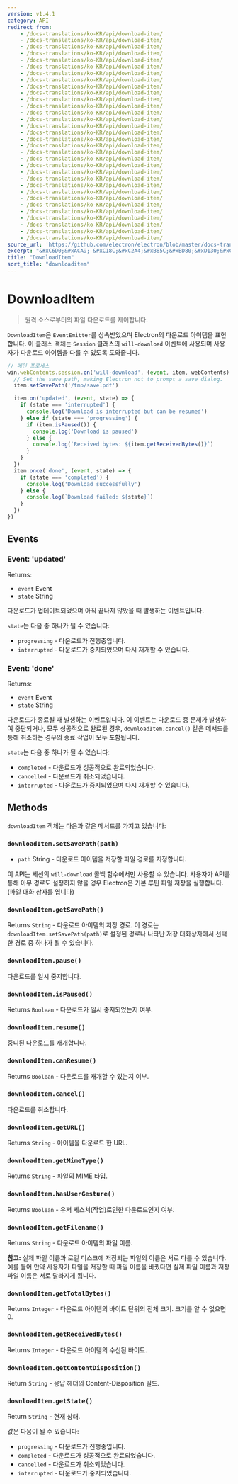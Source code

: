 ```yaml
---
version: v1.4.1
category: API
redirect_from:
    - /docs-translations/ko-KR/api/download-item/
    - /docs-translations/ko-KR/api/download-item/
    - /docs-translations/ko-KR/api/download-item/
    - /docs-translations/ko-KR/api/download-item/
    - /docs-translations/ko-KR/api/download-item/
    - /docs-translations/ko-KR/api/download-item/
    - /docs-translations/ko-KR/api/download-item/
    - /docs-translations/ko-KR/api/download-item/
    - /docs-translations/ko-KR/api/download-item/
    - /docs-translations/ko-KR/api/download-item/
    - /docs-translations/ko-KR/api/download-item/
    - /docs-translations/ko-KR/api/download-item/
    - /docs-translations/ko-KR/api/download-item/
    - /docs-translations/ko-KR/api/download-item/
    - /docs-translations/ko-KR/api/download-item/
    - /docs-translations/ko-KR/api/download-item/
    - /docs-translations/ko-KR/api/download-item/
    - /docs-translations/ko-KR/api/download-item/
    - /docs-translations/ko-KR/api/download-item/
    - /docs-translations/ko-KR/api/download-item/
    - /docs-translations/ko-KR/api/download-item/
    - /docs-translations/ko-KR/api/download-item/
    - /docs-translations/ko-KR/api/download-item/
    - /docs-translations/ko-KR/api/download-item/
    - /docs-translations/ko-KR/api/download-item/
    - /docs-translations/ko-KR/api/download-item/
    - /docs-translations/ko-KR/api/download-item/
    - /docs-translations/ko-KR/api/download-item/
    - /docs-translations/ko-KR/api/download-item/
    - /docs-translations/ko-KR/api/download-item/
    - /docs-translations/ko-KR/api/download-item/
    - /docs-translations/ko-KR/api/download-item/
source_url: 'https://github.com/electron/electron/blob/master/docs-translations/ko-KR/api/download-item.md'
excerpt: "&#xC6D0;&#xACA9; &#xC18C;&#xC2A4;&#xB85C;&#xBD80;&#xD130;&#xC758; &#xD30C;&#xC77C; &#xB2E4;&#xC6B4;&#xB85C;&#xB4DC;&#xB97C; &#xC81C;&#xC5B4;&#xD569;&#xB2C8;&#xB2E4;."
title: "DownloadItem"
sort_title: "downloaditem"
---
```


# DownloadItem

> 원격 소스로부터의 파일 다운로드를 제어합니다.

`DownloadItem`은 `EventEmitter`를 상속받았으며 Electron의 다운로드 아이템을
표현합니다. 이 클래스 객체는 `Session` 클래스의 `will-download` 이벤트에 사용되며
사용자가 다운로드 아이템을 다룰 수 있도록 도와줍니다.

```javascript
// 메인 프로세스
win.webContents.session.on('will-download', (event, item, webContents) => {
  // Set the save path, making Electron not to prompt a save dialog.
  item.setSavePath('/tmp/save.pdf')

  item.on('updated', (event, state) => {
    if (state === 'interrupted') {
      console.log('Download is interrupted but can be resumed')
    } else if (state === 'progressing') {
      if (item.isPaused()) {
        console.log('Download is paused')
      } else {
        console.log(`Received bytes: ${item.getReceivedBytes()}`)
      }
    }
  })
  item.once('done', (event, state) => {
    if (state === 'completed') {
      console.log('Download successfully')
    } else {
      console.log(`Download failed: ${state}`)
    }
  })
})
```

## Events

### Event: 'updated'

Returns:

* `event` Event
* `state` String

다운로드가 업데이트되었으며 아직 끝나지 않았을 때 발생하는 이벤트입니다.

`state`는 다음 중 하나가 될 수 있습니다:

* `progressing` - 다운로드가 진행중입니다.
* `interrupted` - 다운로드가 중지되었으며 다시 재개할 수 있습니다.

### Event: 'done'

Returns:

* `event` Event
* `state` String

다운로드가 종료될 때 발생하는 이벤트입니다. 이 이벤트는 다운로드 중 문제가 발생하여
중단되거나, 모두 성공적으로 완료된 경우, `downloadItem.cancel()` 같은 메서드를 통해
취소하는 경우의 종료 작업이 모두 포함됩니다.

`state`는 다음 중 하나가 될 수 있습니다:

* `completed` - 다운로드가 성공적으로 완료되었습니다.
* `cancelled` - 다운로드가 취소되었습니다.
* `interrupted` - 다운로드가 중지되었으며 다시 재개할 수 있습니다.

## Methods

`downloadItem` 객체는 다음과 같은 메서드를 가지고 있습니다:

### `downloadItem.setSavePath(path)`

* `path` String - 다운로드 아이템을 저장할 파일 경로를 지정합니다.

이 API는 세션의 `will-download` 콜백 함수에서만 사용할 수 있습니다. 사용자가 API를
통해 아무 경로도 설정하지 않을 경우 Electron은 기본 루틴 파일 저장을 실행합니다.
(파일 대화 상자를 엽니다)

### `downloadItem.getSavePath()`

Returns `String` - 다운로드 아이템의 저장 경로. 이 경로는
`downloadItem.setSavePath(path)`로 설정된 경로나 나타난 저장 대화상자에서 선택한
경로 중 하나가 될 수 있습니다.

### `downloadItem.pause()`

다운로드를 일시 중지합니다.

### `downloadItem.isPaused()`

Returns `Boolean` - 다운로드가 일시 중지되었는지 여부.

### `downloadItem.resume()`

중디된 다운로드를 재개합니다.

### `downloadItem.canResume()`

Returns `Boolean` - 다운로드를 재개할 수 있는지 여부.

### `downloadItem.cancel()`

다운로드를 취소합니다.

### `downloadItem.getURL()`

Returns `String` - 아이템을 다운로드 한 URL.

### `downloadItem.getMimeType()`

Returns `String` - 파일의 MIME 타입.

### `downloadItem.hasUserGesture()`

Returns `Boolean` - 유저 제스쳐(작업)로인한 다운로드인지 여부.

### `downloadItem.getFilename()`

Returns `String` - 다운로드 아이템의 파일 이름.

**참고:** 실제 파일 이름과 로컬 디스크에 저장되는 파일의 이름은 서로 다를 수 있습니다.
예를 들어 만약 사용자가 파일을 저장할 때 파일 이름을 바꿨다면 실제 파일 이름과 저장
파일 이름은 서로 달라지게 됩니다.

### `downloadItem.getTotalBytes()`

Returns `Integer` - 다운로드 아이템의 바이트 단위의 전체 크기. 크기를 알 수
없으면 0.

### `downloadItem.getReceivedBytes()`

Returns `Integer` - 다운로드 아이템의 수신된 바이트.

### `downloadItem.getContentDisposition()`

Return `String` - 응답 헤더의 Content-Disposition 필드.

### `downloadItem.getState()`

Return `String` - 현재 상태.

값은 다음이 될 수 있습니다:

* `progressing` - 다운로드가 진행중입니다.
* `completed` - 다운로드가 성공적으로 완료되었습니다.
* `cancelled` - 다운로드가 취소되었습니다.
* `interrupted` - 다운로드가 중지되었습니다.
